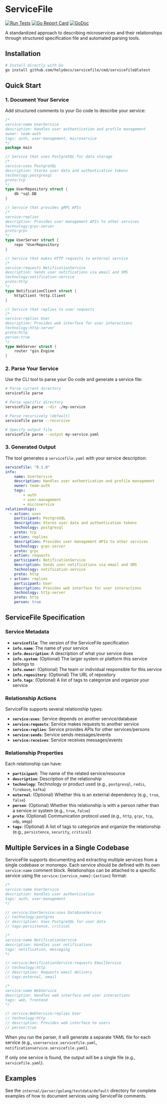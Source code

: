 # ServiceFile

[![Run Tests](https://github.com/holydocs/servicefile/actions/workflows/go.yml/badge.svg?branch=main)](https://github.com/holydocs/servicefile/actions/workflows/go.yml)
[![Go Report Card](https://goreportcard.com/badge/github.com/holydocs/servicefile)](https://goreportcard.com/report/github.com/holydocs/servicefile)
[![GoDoc](https://godoc.org/github.com/holydocs/servicefile?status.svg)](https://godoc.org/github.com/holydocs/servicefile)

A standardized approach to describing microservices and their relationships through structured specification file and automated parsing tools.

## Installation

```bash
# Install directly with Go
go install github.com/holydocs/servicefile/cmd/servicefile@latest
```

## Quick Start

### 1. Document Your Service

Add structured comments to your Go code to describe your service:

```go
/*
service:name UserService
description: Handles user authentication and profile management
owner: team-auth
tags: auth, user-management, microservice
*/
package main

// Service that uses PostgreSQL for data storage
/*
service:uses PostgreSQL
description: Stores user data and authentication tokens
technology:postgresql
proto:tcp
*/
type UserRepository struct {
    db *sql.DB
}

// Service that provides gRPC APIs
/*
service:replies
description: Provides user management APIs to other services
technology:grpc-server
proto:grpc
*/
type UserServer struct {
    repo *UserRepository
}

// Service that makes HTTP requests to external service
/*
service:requests NotificationService
description: Sends user notifications via email and SMS
technology:notification-service
proto:http
*/
type NotificationClient struct {
    httpClient *http.Client
}

// Service that replies to user requests
/*
service:replies User
description: Provides web interface for user interactions
technology:http-server
proto:http
person:true
*/
type WebServer struct {
    router *gin.Engine
}
```

### 2. Parse Your Service

Use the CLI tool to parse your Go code and generate a service file:

```bash
# Parse current directory
servicefile parse

# Parse specific directory
servicefile parse --dir ./my-service

# Parse recursively (default)
servicefile parse --recursive

# Specify output file
servicefile parse --output my-service.yaml
```

### 3. Generated Output

The tool generates a `servicefile.yaml` with your service description:

```yaml
servicefile: "0.1.0"
info:
    name: UserService
    description: Handles user authentication and profile management
    owner: team-auth
    tags:
        - auth
        - user-management
        - microservice
relationships:
  - action: uses
    participant: PostgreSQL
    description: Stores user data and authentication tokens
    technology: postgresql
    proto: tcp
  - action: replies
    description: Provides user management APIs to other services
    technology: grpc-server
    proto: grpc
  - action: requests
    participant: NotificationService
    description: Sends user notifications via email and SMS
    technology: notification-service
    proto: http
  - action: replies
    participant: User
    description: Provides web interface for user interactions
    technology: http-server
    proto: http
    person: true
```

## ServiceFile Specification

### Service Metadata

- **`servicefile`**: The version of the ServiceFile specification
- **`info.name`**: The name of your service
- **`info.description`**: A description of what your service does
- **`info.system`**: (Optional) The larger system or platform this service belongs to
- **`info.owner`**: (Optional) The team or individual responsible for this service
- **`info.repository`**: (Optional) The URL of repository
- **`info.tags`**: (Optional) A list of tags to categorize and organize your service

### Relationship Actions

ServiceFile supports several relationship types:

- **`service:uses`**: Service depends on another service/database
- **`service:requests`**: Service makes requests to another service
- **`service:replies`**: Service provides APIs for other services/persons
- **`service:sends`**: Service sends messages/events
- **`service:receives`**: Service receives messages/events

### Relationship Properties

Each relationship can have:

- **`participant`**: The name of the related service/resource
- **`description`**: Description of the relationship
- **`technology`**: Technology or product used (e.g., `postgresql`, `redis`, `firebase`, `kafka`)
- **`external`**: (Optional) Whether this is an external dependency (e.g., `true`, `false`)
- **`person`**: (Optional) Whether this relationship is with a person rather than a service or system (e.g., `true`, `false`)
- **`proto`**: (Optional) Communication protocol used (e.g., `http`, `grpc`, `tcp`, `udp`, `amqp`)
- **`tags`**: (Optional) A list of tags to categorize and organize the relationship (e.g., `persistence`, `security`, `critical`)

## Multiple Services in a Single Codebase

ServiceFile supports documenting and extracting multiple services from a single codebase or monorepo. Each service should be defined with its own `service:name` comment block. Relationships can be attached to a specific service using the `service:{service_name}:{action}` format:

```go
/*
service:name UserService
description: Handles user authentication
tags: auth, user-management
*/

// service:UserService:uses DatabaseService
// technology:postgres
// description: Uses PostgreSQL for user data
// tags:persistence, critical

/*
service:name NotificationService
description: Handles user notifications
tags: notification, messaging
*/

// service:NotificationService:requests EmailService
// technology:http
// description: Requests email delivery
// tags:external, email

/*
service:name WebService
description: Handles web interface and user interactions
tags: web, frontend
*/

// service:WebService:replies User
// technology:http
// description: Provides web interface to users
// person:true
```

When you run the parser, it will generate a separate YAML file for each service (e.g., `userservice.servicefile.yaml`, `notificationservice.servicefile.yaml`).

If only one service is found, the output will be a single file (e.g., `servicefile.yaml`).

## Examples

See the `internal/parser/golang/testdata/default` directory for complete examples of how to document services using ServiceFile comments.
